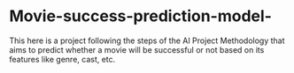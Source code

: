 # Movie-success-prediction-model-
This here is a project following the steps of the AI Project Methodology that aims to predict whether a movie will be successful or not based on its features like genre, cast, etc.
